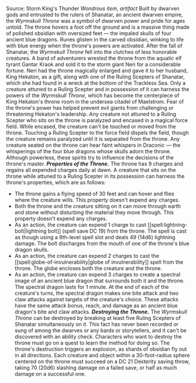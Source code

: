 Source: Storm King's Thunder
*Wondrous item, artifact*
Built by dwarven gods and entrusted to the rulers of Shanatar, an ancient dwarven empire, the *Wyrmskull Throne* was a symbol of dwarven power and pride for ages untold. The throne hovers a foot off the ground and is a massive thing made of polished obsidian with oversized feet — the impaled skulls of four ancient blue dragons. Runes glisten in the carved obsidian, winking to life with blue energy when the throne's powers are activated.
After the fall of Shanatar, the *Wyrmskull Throne* fell into the clutches of less honorable creatures. A band of adventurers wrested the throne from the aquatic elf tyrant Gantar Kraok and sold it to the storm giant Neri for a considerable fortune. Neri had the throne magically enlarged and gave it to her husband, King Hekaton, as a gift, along with one of the Ruling Scepters of Shanatar, which she had found in a wreck at the bottom of the Trackless Sea. Only a creature attuned to a Ruling Scepter and in possession of it can harness the powers of the *Wyrmskull Throne*, which has become the centerpiece of King Hekaton's throne room in the undersea citadel of Maelstrom. Fear of the throne's power has helped prevent evil giants from challenging or threatening Hekaton's leadership.
Any creature not attuned to a Ruling Scepter who sits on the throne is paralyzed and encased in a magical force field. While encased, the creature can't be touched or moved from the throne. Touching a Ruling Scepter to the force field dispels the field, though the creature remains paralyzed until it is separated from the throne.
Any creature seated on the throne can hear faint whispers in Draconic — the whisperings of the four blue dragons whose skulls adorn the throne. Although powerless, these spirits try to influence the decisions of the throne's master.
***Properties of the Throne.*** The throne has 9 charges and regains all expended charges daily at dawn. A creature that sits on the throne while attuned to a Ruling Scepter in its possession can harness the throne's properties, which are as follows:
* The throne gains a flying speed of 30 feet and can hover and flies where the creature wills. This property doesn't expend any charges.
* Both the throne and the creature sitting on it can move through earth and stone without disturbing the material they move through. This property doesn't expend any charges.
* As an action, the creature can expend 1 charge to cast [[spell:lightning-bolt|lightning bolt]] (spell save DC 19) from the throne. The spell is cast as though using a 9th-level spell slot and deals 49 (14d6) lightning damage. The bolt discharges from the mouth of one of the throne's blue dragon skulls.
* As an action, the creature can expend 2 charges to cast the [[spell:globe-of-invulnerability|globe of invulnerability]] spell from the throne. The globe encloses both the creature and the throne.
* As an action, the creature can expend 3 charges to create a spectral image of an ancient blue dragon that surrounds both it and the throne. The spectral dragon lasts for 1 minute. At the end of each of the creature's turns, the spectral dragon makes one bite attack and two claw attacks against targets of the creature's choice. These attacks have the same attack bonus, reach, and damage as an ancient blue dragon's bite and claw attacks.
***Destroying the Throne.*** The *Wyrmskull Throne* can be destroyed by breaking at least five Ruling Scepters of Shanatar simultaneously on it. This fact has never been recorded or sung of among the dwarves or any bards or storytellers, and it can't be discovered with an ability check. Characters who want to destroy the throne must go on a quest to learn the method for doing so. The throne's destruction triggers an explosion, as shards of obsidian fly out in all directions. Each creature and object within a 30-foot-radius sphere centered on the throne must succeed on a DC 21 Dexterity saving throw, taking 70 (20d6) slashing damage on a failed save, or half as much damage on a successful one.